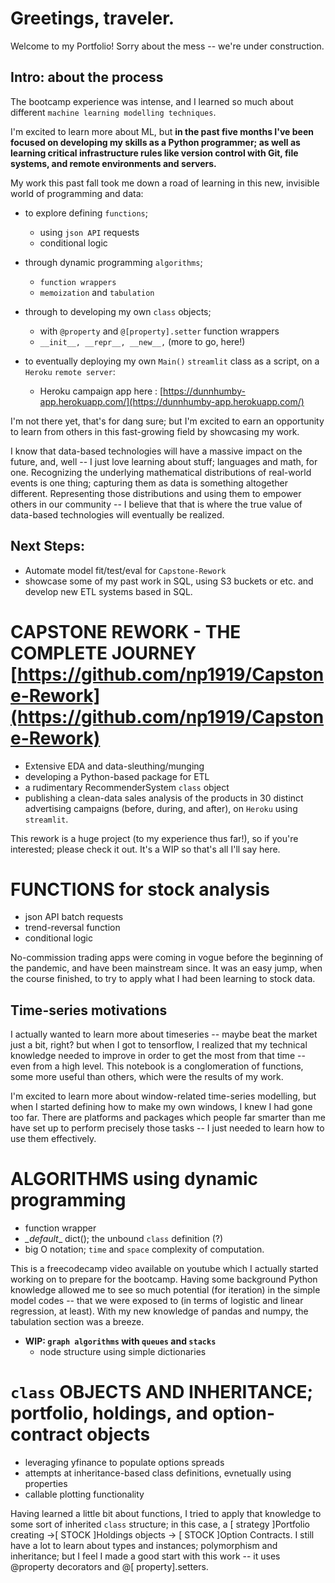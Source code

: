 # Greetings, traveler. 

Welcome to my Portfolio! Sorry about the mess -- we're under construction. 

## Intro: about the process
The bootcamp experience was intense, and I learned so much about different `machine learning modelling techniques`. 

I'm excited to learn more about ML, but **in the past five months I've been focused on developing my skills as a Python programmer; as well as learning critical infrastructure rules like version control with Git, file systems, and remote environments and servers.**

My work this past fall took me down a road of learning in this new, invisible world of programming and data:

- to explore defining `functions`;
	- using `json API` requests
	- conditional logic

- through dynamic programming `algorithms`;
	- `function wrappers`
	- `memoization` and `tabulation`

- through to developing my own `class` objects;
	- with `@property` and `@[property].setter` function wrappers
	- `__init__, __repr__, __new__,` (more to go, here!)

- to eventually deploying my own `Main()` `streamlit` class as a script, on a `Heroku` `remote server`:
	- Heroku campaign app here : [https://dunnhumby-app.herokuapp.com/](https://dunnhumby-app.herokuapp.com/)

I'm not there yet, that's for dang sure; but I'm excited to earn an opportunity to learn from others in this fast-growing field by showcasing my work.

I know that data-based technologies will have a massive impact on the future, and, well -- I just love learning about stuff; languages and math, for one. Recognizing the underlying mathematical distributions of real-world events is one thing; capturing them as data is something altogether different. Representing those distributions and using them to empower others in our community -- I believe that that is where the true value of data-based technologies will eventually be realized. 

## Next Steps:
- Automate model fit/test/eval for `Capstone-Rework`
- showcase some of my past work in SQL, using S3 buckets or etc. and develop new ETL systems based in SQL.

# CAPSTONE REWORK - THE COMPLETE JOURNEY [https://github.com/np1919/Capstone-Rework](https://github.com/np1919/Capstone-Rework)
- Extensive EDA and data-sleuthing/munging
- developing a Python-based package for ETL
- a rudimentary RecommenderSystem `class` object
- publishing a clean-data sales analysis of the products in 30 distinct advertising campaigns (before, during, and after), on `Heroku` using `streamlit`. 
 
 This rework is a huge project (to my experience thus far!), so if you're interested; please check it out. It's a WIP so that's all I'll say here. 

# FUNCTIONS for stock analysis
- json API batch requests 
- trend-reversal function
- conditional logic 

No-commission trading apps were coming in vogue before the beginning of the pandemic, and have been mainstream since. It was an easy jump, when the course finished, to try to apply what I had been learning to stock data.

## Time-series motivations
I actually wanted to learn more about timeseries -- maybe beat the market just a bit, right? but when I got to tensorflow, I realized that my technical knowledge needed to improve in order to get the most from that time -- even from a high level. This notebook is a conglomeration of functions, some more useful than others, which were the results of my work. 

I'm excited to learn more about window-related time-series modelling, but when I started defining how to make my own windows, I knew I had gone too far. There are platforms and packages which people far smarter than me have set up to perform precisely those tasks -- I just needed to learn how to use them effectively. 

# ALGORITHMS using dynamic programming
- function wrapper
- _\_default__ dict(); the unbound `class` definition (?)
- big O notation; `time` and `space` complexity of computation.
    
This is a freecodecamp video available on youtube which I actually started working on to prepare for the bootcamp. Having some background Python knowledge allowed me to see so much potential (for iteration) in the simple model codes -- that we were exposed to (in terms of logistic and linear regression, at least). With my new knowledge of pandas and numpy, the tabulation section was a breeze.

- **WIP: `graph algorithms` with `queues` and `stacks`**
    - node structure using simple dictionaries 

# `class` OBJECTS AND INHERITANCE; portfolio, holdings, and option-contract objects
- leveraging yfinance to populate options spreads
- attempts at inheritance-based class definitions, evnetually using properties
- callable plotting functionality

Having learned a little bit about functions, I tried to apply that knowledge to some sort of inherited `class` structure; in this case, a [ strategy ]Portfolio creating ->[ STOCK ]Holdings objects -> [ STOCK ]Option Contracts. I still have a lot to learn about types and instances; polymorphism and inheritance; but I feel I made a good start with this work -- it uses @property decorators and @[ property].setters. 
